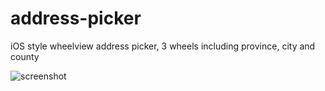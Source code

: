 # address-picker
iOS style wheelview address picker, 3 wheels including province, city and county

![screenshot](https://raw.githubusercontent.com/shenfw1987/AddressPicker/master/demo/device-2016-01-12-161135.png)
